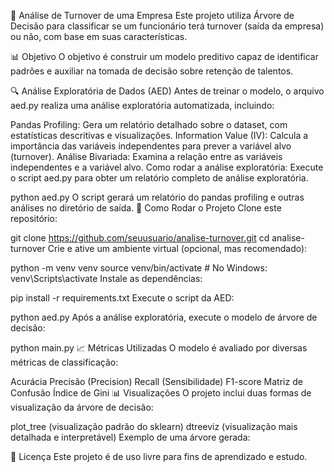 📌 Análise de Turnover de uma Empresa
Este projeto utiliza Árvore de Decisão para classificar se um funcionário terá turnover (saída da empresa) ou não, com base em suas características.

📊 Objetivo
O objetivo é construir um modelo preditivo capaz de identificar padrões e auxiliar na tomada de decisão sobre retenção de talentos.

🔍 Análise Exploratória de Dados (AED)
Antes de treinar o modelo, o arquivo aed.py realiza uma análise exploratória automatizada, incluindo:

Pandas Profiling: Gera um relatório detalhado sobre o dataset, com estatísticas descritivas e visualizações.
Information Value (IV): Calcula a importância das variáveis independentes para prever a variável alvo (turnover).
Análise Bivariada: Examina a relação entre as variáveis independentes e a variável alvo.
Como rodar a análise exploratória:
Execute o script aed.py para obter um relatório completo de análise exploratória.

python aed.py
O script gerará um relatório do pandas profiling e outras análises no diretório de saída.
🚀 Como Rodar o Projeto
Clone este repositório:

git clone https://github.com/seuusuario/analise-turnover.git
cd analise-turnover
Crie e ative um ambiente virtual (opcional, mas recomendado):

python -m venv venv
source venv/bin/activate  # No Windows: venv\Scripts\activate
Instale as dependências:

pip install -r requirements.txt
Execute o script da AED:

python aed.py
Após a análise exploratória, execute o modelo de árvore de decisão:

python main.py
📈 Métricas Utilizadas
O modelo é avaliado por diversas métricas de classificação:

Acurácia
Precisão (Precision)
Recall (Sensibilidade)
F1-score
Matriz de Confusão
Índice de Gini
📊 Visualizações
O projeto inclui duas formas de visualização da árvore de decisão:

plot_tree (visualização padrão do sklearn)
dtreeviz (visualização mais detalhada e interpretável)
Exemplo de uma árvore gerada:

📜 Licença
Este projeto é de uso livre para fins de aprendizado e estudo.